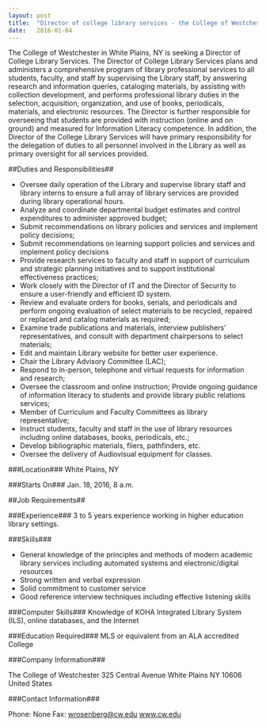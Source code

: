 ```yaml
---
layout: post
title:  "Director of college library services - the College of Westchester"
date:   2016-01-04
---
```


The College of Westchester in White Plains, NY is seeking a Director of College Library Services.  The Director of College Library Services plans and administers a comprehensive program of library professional services to all students, faculty, and staff by supervising the Library staff, by answering research and information queries, cataloging materials, by assisting with collection development, and performs professional library duties in the selection, acquisition, organization, and use of books, periodicals, materials, and electronic resources. The Director is further responsible for overseeing that students are provided with instruction (online and on ground) and measured for Information Literacy competence.  In addition, the Director of the College Library Services will have primary responsibility for the delegation of duties to all personnel involved in the Library as well as primary oversight for all services provided.  

##Duties and Responsibilities##

* Oversee daily operation of the Library and supervise library staff and library interns to ensure a full array of library services are provided during library operational hours.
* Analyze and coordinate departmental budget estimates and control expenditures to administer approved budget;
* Submit recommendations on library policies and services and implement policy decisions;
* Submit recommendations on learning support policies and services and implement policy decisions
* Provide research services to faculty and staff in support of curriculum and strategic planning initiatives and to support institutional effectiveness practices;
* Work closely with the Director of IT and the Director of Security to ensure a user-friendly and efficient ID system.
* Review and evaluate orders for books, serials, and periodicals and perform ongoing evaluation of select materials to be recycled, repaired or replaced and catalog materials as required;
* Examine trade publications and materials, interview publishers’ representatives, and consult with department chairpersons to select materials;
* Edit and maintain Library website for better user experience.
* Chair the Library Advisory Committee (LAC);
* Respond to in-person, telephone and virtual requests for information and research;
* Oversee the classroom and online instruction; Provide ongoing guidance of information literacy to students and provide library public relations services;
* Member of Curriculum and Faculty Committees as library representative;
* Instruct students, faculty and staff in the use of library resources including online databases, books, periodicals, etc.;
* Develop bibliographic materials, fliers, pathfinders, etc.
* Oversee the delivery of Audiovisual equipment for classes.

###Location###
White Plains, NY

###Starts On###
Jan. 18, 2016, 8 a.m.

##Job Requirements##

###Experience###
3 to 5 years experience working in higher education library settings.

###Skills###
* General knowledge of the principles and methods of modern academic library services including automated systems and electronic/digital resources
* Strong written and verbal expression
* Solid commitment to customer service
* Good reference interview techniques including effective listening skills

###Computer Skills###
Knowledge of KOHA Integrated Library System (ILS), online databases, and the Internet

###Education Required###
MLS or equivalent from an ALA accredited College

###Company Information###

The College of Westchester
325 Central Avenue
White Plains NY 10606
United States

###Contact Information###

Phone: None
Fax:
wrosenberg@cw.edu
www.cw.edu
